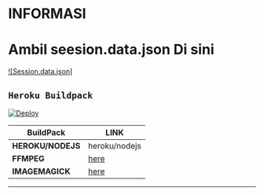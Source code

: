 # INFORMASI

# Ambil seesion.data.json Di sini

[![Session.data.json]](https://replit.com/@ardhixsquerpans/zifSESSION-MD-1#README.md)

## ```Heroku Buildpack```
[![Deploy](https://www.herokucdn.com/deploy/button.svg)](https://heroku.com/deploy?template=https://github.com/ArdhiXs/aXsBOT-MD)

| BuildPack | LINK |
|--------|--------|
| **HEROKU/NODEJS** |heroku/nodejs |
| **FFMPEG** |[here](https://github.com/jonathanong/heroku-buildpack-ffmpeg-latest) |
| **IMAGEMAGICK** | [here](https://github.com/mcollina/heroku-buildpack-imagemagick) |

---
